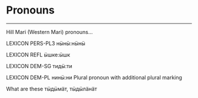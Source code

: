 # Pronouns
----

Hill Mari (Western Mari) pronouns...







 LEXICON PERS-PL3  нӹнӹ:нӹнӹ

 LEXICON REFL  ӹшке:ӹшк







 LEXICON DEM-SG  тидӹ:ти


 LEXICON DEM-PL  нинӹ:ни
Plural pronoun with additional plural marking


What are these тӹдӹмӓт, тӹдӹлӓнӓт








